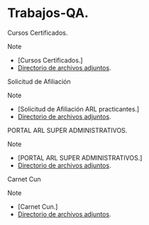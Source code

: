 # Trabajos-QA.
Cursos Certificados. 

> [!NOTE]
> - [Cursos Certificados.]
> - [Directorio de archivos adjuntos](Cursos-certificados).

Solicitud de Afiliación

> [!NOTE]
> - [Solicitud de Afiliación ARL practicantes.]
> - [Directorio de archivos adjuntos](SOLICITUD-DE-AFILIACIÓN-ARL-PRACTICANTES).

PORTAL ARL SUPER ADMINISTRATIVOS.

> [!NOTE]
> - [PORTAL ARL SUPER ADMINISTRATIVOS.]
> - [Directorio de archivos adjuntos](PORTAL-ARL-SUPER-ADMINISTRATIVOS).

Carnet Cun

> [!NOTE]
> - [Carnet Cun.]
> - [Directorio de archivos adjuntos](CARNET-CUN).
